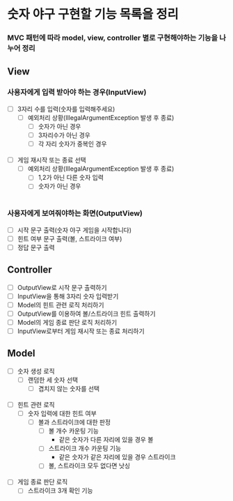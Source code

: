 # 숫자 야구 구현할 기능 목록을 정리

### MVC 패턴에 따라 model, view, controller 별로 구현해야하는 기능을 나누어 정리 

## View

### 사용자에게 입력 받아야 하는 경우(InputView)
- [ ] 3자리 수를 입력(숫자를 입력해주세요)
    - [ ] 예외처리 상황(IllegalArgumentException 발생 후 종료)
        - [ ] 숫자가 아닌 경우
        - [ ] 3자리수가 아닌 경우
        - [ ] 각 자리 숫자가 중복인 경우
</br></br>
- [ ] 게임 재시작 또는 종료 선택
    - [ ] 예외처리 상황(IllegalArgumentException 발생 후 종료)
        - [ ] 1,2가 아닌 다른 숫자 입력
        - [ ] 숫자가 아닌 경우
</br></br>
### 사용자에게 보여줘야하는 화면(OutputView)
- [ ] 시작 문구 출력(숫자 야구 게임을 시작합니다)
- [ ] 힌트 여부 문구 출력(볼, 스트라이크 여부)
- [ ] 정답 문구 출력

## Controller
- [ ] OutputView로 시작 문구 출력하기
- [ ] InputView을 통해 3자리 숫자 입력받기
- [ ] Model의 힌트 관련 로직 처리하기
- [ ] OutputView를 이용하여 볼/스트라이크 힌트 출력하기
- [ ] Model의 게임 종료 판단 로직 처리하기
- [ ] InputView로부터 게임 재시작 또는 종료 처리하기

## Model
- [ ] 숫자 생성 로직
    - [ ] 랜덤한 세 숫자 선택
        - [ ] 겹치지 않는 숫자를 선택
</br></br>
- [ ] 힌트 관련 로직
    - [ ] 숫자 입력에 대한 힌트 여부
        - [ ] 볼과 스트라이크에 대한 판정
            -  [ ] 볼 개수 카운팅 기능
              - 같은 숫자가 다른 자리에 있을 경우 볼
            - [ ] 스트라이크 개수 카운팅 기능
              - 같은 숫자가 같은 자리에 있을 경우 스트라이크
            - [ ] 볼, 스트라이크 모두 없다면 낫싱
</br></br>
- [ ] 게임 종료 판단 로직
    - [ ] 스트라이크 3개 확인 기능